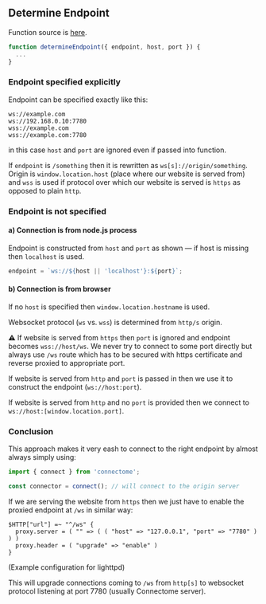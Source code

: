 ## Determine Endpoint

Function source is [here](https://github.com/uniqpath/connectome/blob/main/src/client/connect/determineEndpoint.js).

```js
function determineEndpoint({ endpoint, host, port }) {
  ...
}
```

### Endpoint specified explicitly

Endpoint can be specified exactly like this:

```
ws://example.com
ws://192.168.0.10:7780
wss://example.com
wss://example.com:7780
```

in this case `host` and `port` are ignored even if passed into function.

If `endpoint` is `/something` then it is rewritten as `ws[s]://origin/something`. Origin is `window.location.host` (place where our website is served from) and `wss` is used if protocol over which our website is served is `https` as opposed to plain `http`.

### Endpoint is not specified

#### a) Connection is from node.js process

Endpoint is constructed from `host` and `port` as shown — if host is missing then `localhost` is used.

```js
endpoint = `ws://${host || 'localhost'}:${port}`;
```

#### b) Connection is from browser

If no `host` is specified then `window.location.hostname` is used.

Websocket protocol (`ws` vs. `wss`) is determined from `http/s` origin.

⚠️ If website is served from `https` then `port` is ignored and endpoint becomes `wss://host/ws`. We never try to connect to some port directly but always use `/ws` route which has to be secured with https certificate and reverse proxied to appropriate port.

If website is served from `http` and  `port` is passed in then we use it to construct the endpoint (`ws://host:port`).

If website is served from `http` and no `port` is provided then we connect to `ws://host:[window.location.port]`.

### Conclusion

This approach makes it very eash to connect to the right endpoint by almost always simply using:

```js
import { connect } from 'connectome';

const connector = connect(); // will connect to the origin server
```

If we are serving the website from `https` then we just have to enable the proxied endpoint at `/ws` in similar way:

```
$HTTP["url"] =~ "^/ws" {
  proxy.server = ( "" => ( ( "host" => "127.0.0.1", "port" => "7780" ) ) )
  proxy.header = ( "upgrade" => "enable" )
}
```

(Example configuration for lighttpd)

This will upgrade connections coming to `/ws` from `http[s]` to websocket protocol listening at port 7780 (usually Connectome server).